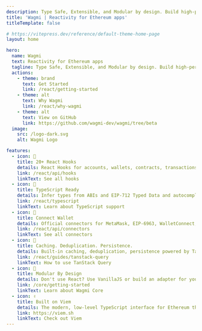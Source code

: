 ```yaml
---
description: Type Safe, Extensible, and Modular by design. Build high-performance blockchain frontends.
title: 'Wagmi | Reactivity for Ethereum apps'
titleTemplate: false

# https://vitepress.dev/reference/default-theme-home-page
layout: home

hero:
  name: Wagmi
  text: Reactivity for Ethereum apps
  tagline: Type Safe, Extensible, and Modular by design. Build high-performance blockchain frontends.
  actions:
    - theme: brand
      text: Get Started
      link: /react/getting-started
    - theme: alt
      text: Why Wagmi
      link: /react/why-wagmi
    - theme: alt
      text: View on GitHub
      link: https://github.com/wagmi-dev/wagmi/tree/beta
  image:
    src: /logo-dark.svg
    alt: Wagmi Logo

features:
  - icon: 🚀
    title: 20+ React Hooks
    details: React Hooks for accounts, wallets, contracts, transactions, signing, ENS, and more.
    link: /react/api/hooks
    linkText: See all hooks
  - icon: 🦄
    title: TypeScript Ready
    details: Infer types from ABIs and EIP-712 Typed Data and autocomplete your way to productivity.
    link: /react/typescript
    linkText: Learn about TypeScript support
  - icon: 💼
    title: Connect Wallet
    details: Official connectors for MetaMask, EIP-6963, WalletConnect, Coinbase Wallet, and more.
    link: /react/api/connectors
    linkText: See all connectors
  - icon: 👟
    title: Caching. Deduplication. Persistence.
    details: Built-in caching, deduplication, persistence powered by TanStack Query.
    link: /react/guides/tanstack-query
    linkText: How to use TanStack Query
  - icon: 🌳
    title: Modular By Design
    details: Don't use React? Use VanillaJS or build an adapter for your favorite framework.
    link: /core/getting-started
    linkText: Learn about Wagmi Core
  - icon: ✌️
    title: Built on Viem
    details: The modern, low-level TypeScript interface for Ethereum that performs blockchain operations.
    link: https://viem.sh
    linkText: Check out Viem
---
```

